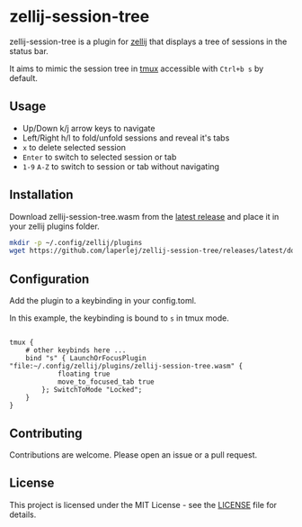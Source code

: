 # zellij-session-tree

zellij-session-tree is a plugin for [zellij](https://github.com/zellij-org/zellij) that displays a tree of sessions in the status bar.

It aims to mimic the session tree in [tmux](https://github.com/tmux/tmux/) accessible with `Ctrl+b s` by default.

## Usage

- Up/Down k/j arrow keys to navigate
- Left/Right h/l to fold/unfold sessions and reveal it's tabs
- `x` to delete selected session
- `Enter` to switch to selected session or tab
- `1-9` `A-Z` to switch to session or tab without navigating

## Installation

Download zellij-session-tree.wasm from the [latest release](https://github.com/laperlej/zellij-session-tree/releases/latest) and place it in your zellij plugins folder.

```bash
mkdir -p ~/.config/zellij/plugins
wget https://github.com/laperlej/zellij-session-tree/releases/latest/download/zellij-session-tree.wasm -O ~/.config/zellij/plugins/zellij-session-tree.wasm
```

## Configuration

Add the plugin to a keybinding in your config.toml.

In this example, the keybinding is bound to `s` in tmux mode.

```kdl

tmux {
    # other keybinds here ...
    bind "s" { LaunchOrFocusPlugin "file:~/.config/zellij/plugins/zellij-session-tree.wasm" {
            floating true
            move_to_focused_tab true
        }; SwitchToMode "Locked";
    }
}
```

## Contributing

Contributions are welcome. Please open an issue or a pull request.

## License

This project is licensed under the MIT License - see the [LICENSE](LICENSE) file for details.
